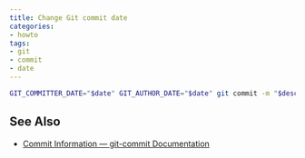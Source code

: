 ```yaml
---
title: Change Git commit date
categories:
- howto
tags:
- git
- commit
- date
---
```

```bash
GIT_COMMITTER_DATE="$date" GIT_AUTHOR_DATE="$date" git commit -m "$description"
```

## See Also
- [Commit Information — git-commit Documentation](https://git-scm.com/docs/git-commit/#_commit_information "Commit Information — git-commit Documentation")

